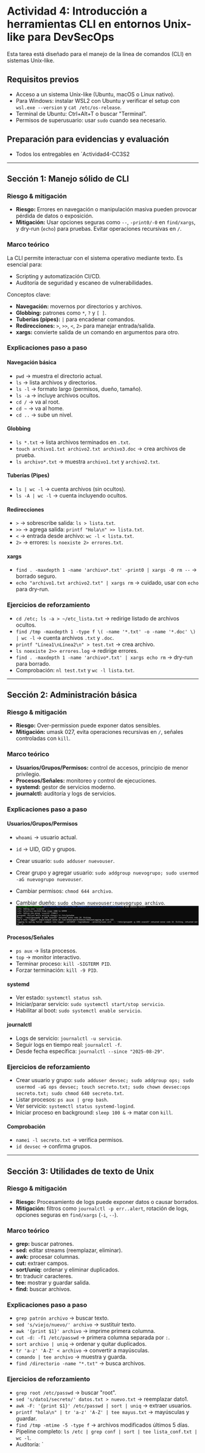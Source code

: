 # Actividad 4: Introducción a herramientas CLI en entornos Unix-like para DevSecOps

Esta tarea está diseñado para el manejo de la línea de comandos (CLI) en sistemas Unix-like.



## Requisitos previos

- Acceso a un sistema Unix-like (Ubuntu, macOS o Linux nativo).  
- Para Windows: instalar WSL2 con Ubuntu y verificar el setup con `wsl.exe --version` y `cat /etc/os-release`.  
- Terminal de Ubuntu: Ctrl+Alt+T o buscar "Terminal".  
- Permisos de superusuario: usar `sudo` cuando sea necesario.

## Preparación para evidencias y evaluación

- Todos los entregables en `Actividad4-CC3S2
---

## Sección 1: Manejo sólido de CLI

### Riesgo & mitigación

- **Riesgo:** Errores en navegación o manipulación masiva pueden provocar pérdida de datos o exposición.  
- **Mitigación:** Usar opciones seguras como `--`, `-print0/-0` en `find/xargs`, y dry-run (`echo`) para pruebas. Evitar operaciones recursivas en `/`.

### Marco teórico

La CLI permite interactuar con el sistema operativo mediante texto. Es esencial para:

- Scripting y automatización CI/CD.  
- Auditoría de seguridad y escaneo de vulnerabilidades.  

Conceptos clave:

- **Navegación:** movernos por directorios y archivos.  
- **Globbing:** patrones como `*`, `?` y `[ ]`.  
- **Tuberías (pipes):** `|` para encadenar comandos.  
- **Redirecciones:** `>`, `>>`, `<`, `2>` para manejar entrada/salida.  
- **xargs:** convierte salida de un comando en argumentos para otro.

### Explicaciones paso a paso

#### Navegación básica

- `pwd` → muestra el directorio actual.  
- `ls` → lista archivos y directorios.  
- `ls -l` → formato largo (permisos, dueño, tamaño).  
- `ls -a` → incluye archivos ocultos.  
- `cd /` → va al root.  
- `cd ~` → va al home.  
- `cd ..` → sube un nivel.  

#### Globbing

- `ls *.txt` → lista archivos terminados en `.txt`.  
- `touch archivo1.txt archivo2.txt archivo3.doc` → crea archivos de prueba.  
- `ls archivo*.txt` → muestra `archivo1.txt` y `archivo2.txt`.  

#### Tuberías (Pipes)

- `ls | wc -l` → cuenta archivos (sin ocultos).  
- `ls -A | wc -l` → cuenta incluyendo ocultos.  

#### Redirecciones

- `>` → sobrescribe salida: `ls > lista.txt`.  
- `>>` → agrega salida: `printf "Hola\n" >> lista.txt`.  
- `<` → entrada desde archivo: `wc -l < lista.txt`.  
- `2>` → errores: `ls noexiste 2> errores.txt`.  

#### xargs

- `find . -maxdepth 1 -name 'archivo*.txt' -print0 | xargs -0 rm --` → borrado seguro.  
- `echo "archivo1.txt archivo2.txt" | xargs rm` → cuidado, usar con `echo` para dry-run.  

### Ejercicios de reforzamiento

- `cd /etc; ls -a > ~/etc_lista.txt` → redirige listado de archivos ocultos.  
- `find /tmp -maxdepth 1 -type f \( -name '*.txt' -o -name '*.doc' \) | wc -l` → cuenta archivos `.txt` y `.doc`.  
- `printf "Línea1\nLínea2\n" > test.txt` → crea archivo.  
- `ls noexiste 2>> errores.log` → redirige errores.  
- `find . -maxdepth 1 -name 'archivo*.txt' | xargs echo rm` → dry-run para borrado.  
- Comprobación: `nl test.txt` y `wc -l lista.txt`.

---

## Sección 2: Administración básica

### Riesgo & mitigación

- **Riesgo:** Over-permission puede exponer datos sensibles.  
- **Mitigación:** umask 027, evita operaciones recursivas en `/`, señales controladas con `kill`.  

### Marco teórico

- **Usuarios/Grupos/Permisos:** control de accesos, principio de menor privilegio.  
- **Procesos/Señales:** monitoreo y control de ejecuciones.  
- **systemd:** gestor de servicios moderno.  
- **journalctl:** auditoría y logs de servicios.  

### Explicaciones paso a paso

#### Usuarios/Grupos/Permisos

- `whoami` → usuario actual.

- `id` → UID, GID y grupos.  
- Crear usuario: `sudo adduser nuevouser`.  
- Crear grupo y agregar usuario: `sudo addgroup nuevogrupo; sudo usermod -aG nuevogrupo nuevouser`.  
- Cambiar permisos: `chmod 644 archivo`.  
- Cambiar dueño: `sudo chown nuevouser:nuevogrupo archivo`.
![imagen de prueba avance](imagenes/user.png)

#### Procesos/Señales

- `ps aux` → lista procesos.  
- `top` → monitor interactivo.  
- Terminar proceso: `kill -SIGTERM PID`.  
- Forzar terminación: `kill -9 PID`.

#### systemd

- Ver estado: `systemctl status ssh`.  
- Iniciar/parar servicio: `sudo systemctl start/stop servicio`.  
- Habilitar al boot: `sudo systemctl enable servicio`.  

#### journalctl

- Logs de servicio: `journalctl -u servicio`.  
- Seguir logs en tiempo real: `journalctl -f`.  
- Desde fecha específica: `journalctl --since "2025-08-29"`.  

### Ejercicios de reforzamiento

- Crear usuario y grupo: `sudo adduser devsec; sudo addgroup ops; sudo usermod -aG ops devsec; touch secreto.txt; sudo chown devsec:ops secreto.txt; sudo chmod 640 secreto.txt`.  
- Listar procesos: `ps aux | grep bash`.  
- Ver servicio: `systemctl status systemd-logind`.  
- Iniciar proceso en background: `sleep 100 &` → matar con `kill`.

#### Comprobación

- `namei -l secreto.txt` → verifica permisos.  
- `id devsec` → confirma grupos.

---

## Sección 3: Utilidades de texto de Unix

### Riesgo & mitigación

- **Riesgo:** Procesamiento de logs puede exponer datos o causar borrados.  
- **Mitigación:** filtros como `journalctl -p err..alert`, rotación de logs, opciones seguras en `find/xargs` (`-i`, `--`).

### Marco teórico

- **grep:** buscar patrones.  
- **sed:** editar streams (reemplazar, eliminar).  
- **awk:** procesar columnas.  
- **cut:** extraer campos.  
- **sort/uniq:** ordenar y eliminar duplicados.  
- **tr:** traducir caracteres.  
- **tee:** mostrar y guardar salida.  
- **find:** buscar archivos.  

### Explicaciones paso a paso

- `grep patrón archivo` → buscar texto.  
- `sed 's/viejo/nuevo/' archivo` → sustituir texto.  
- `awk '{print $1}' archivo` → imprime primera columna.  
- `cut -d: -f1 /etc/passwd` → primera columna separada por `:`.  
- `sort archivo | uniq` → ordenar y quitar duplicados.  
- `tr 'a-z' 'A-Z' < archivo` → convertir a mayúsculas.  
- `comando | tee archivo` → muestra y guarda.  
- `find /directorio -name "*.txt"` → busca archivos.

### Ejercicios de reforzamiento

- `grep root /etc/passwd` → buscar "root".  
- `sed 's/dato1/secreto/' datos.txt > nuevo.txt` → reemplazar dato1.  
- `awk -F: '{print $1}' /etc/passwd | sort | uniq` → extraer usuarios.  
- `printf "hola\n" | tr 'a-z' 'A-Z' | tee mayus.txt` → mayúsculas y guardar.  
- `find /tmp -mtime -5 -type f` → archivos modificados últimos 5 días.  
- Pipeline completo: `ls /etc | grep conf | sort | tee lista_conf.txt | wc -l`.  
- Auditoría: `


